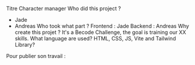 Titre
Character manager
Who did this project ?
- Jade
- Andreas
Who took what part ?
Frontend : Jade
Backend : Andreas
Why create this projet ?
It's a Becode Challenge, the goal is training our XX skills.
What language are used?
HTML, CSS, JS, Vite and Tailwind
Library?

Pour publier son travail : 
